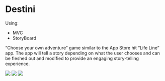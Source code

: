#  Destini #

Using:

* MVC
* StoryBoard

“Choose your own adventure” game similar to the App Store hit “Life Line” app. The app will tell a story depending on what the user chooses and can be fleshed out and modified to provide an engaging story-telling experience. 


![](https://s1.hostingkartinok.com/uploads/images/2022/02/ca71eca050a207e619285fcc0b3c96e7.jpg)
![](https://s1.hostingkartinok.com/uploads/images/2022/02/29b22d1b6ad333fd6534fa41813da9ae.jpg)
![](https://s1.hostingkartinok.com/uploads/images/2022/02/8b9575a421834ec1f27661da00927cad.jpg)
